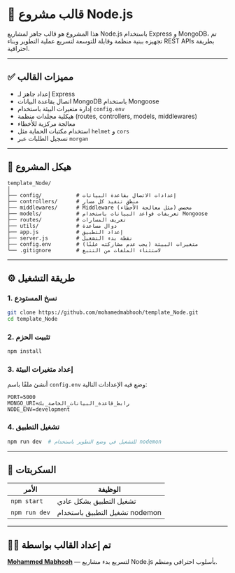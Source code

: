 # 🧱 قالب مشروع Node.js

هذا المشروع هو قالب جاهز لمشاريع Node.js باستخدام Express و MongoDB، تم تجهيزه ببنية منظمة وقابلة للتوسعة لتسريع عملية التطوير وبناء REST APIs بطريقة احترافية.

---

## ✅ مميزات القالب

- إعداد جاهز لـ Express
- اتصال بقاعدة البيانات MongoDB باستخدام Mongoose
- إدارة متغيرات البيئة باستخدام `config.env`
- هيكلية مجلدات منظمة (routes, controllers, models, middlewares)
- معالجة مركزية للأخطاء
- استخدام مكتبات الحماية مثل `helmet` و `cors`
- تسجيل الطلبات عبر `morgan`

---

## 🧩 هيكل المشروع

```
template_Node/
│
├── config/           # إعدادات الاتصال بقاعدة البيانات
├── controllers/      # منطق تنفيذ كل مسار
├── middlewares/      # Middleware مخصص (مثل معالجة الأخطاء)
├── models/           # تعريفات قواعد البيانات باستخدام Mongoose
├── routes/           # تعريف المسارات
├── utils/            # دوال مساعدة
├── app.js            # إعداد التطبيق
├── server.js         # نقطة بدء التشغيل
├── config.env        # متغيرات البيئة (يجب عدم مشاركته علنًا)
└── .gitignore        # لاستثناء الملفات من التتبع
```

---

## ⚙️ طريقة التشغيل

### 1. نسخ المستودع

```bash
git clone https://github.com/mohamedmabhooh/template_Node.git
cd template_Node
```

### 2. تثبيت الحزم

```bash
npm install
```

### 3. إعداد متغيرات البيئة

أنشئ ملفًا باسم `config.env` وضع فيه الإعدادات التالية:

```env
PORT=5000
MONGO_URI=رابط_قاعدة_البيانات_الخاصة_بك
NODE_ENV=development
```

### 4. تشغيل التطبيق

```bash
npm run dev  # للتشغيل في وضع التطوير باستخدام nodemon
```

---

## 📜 السكربتات

| الأمر             | الوظيفة                         |
|------------------|----------------------------------|
| `npm start`      | تشغيل التطبيق بشكل عادي         |
| `npm run dev`    | تشغيل التطبيق باستخدام nodemon |

---

## 👨‍💻 تم إعداد القالب بواسطة

**[Mohammed Mabhooh](https://github.com/mohamedmabhooh)** — لتسريع بدء مشاريع Node.js بأسلوب احترافي ومنظم.
